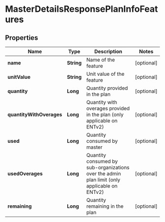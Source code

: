 
# MasterDetailsResponsePlanInfoFeatures

## Properties
Name | Type | Description | Notes
------------ | ------------- | ------------- | -------------
**name** | **String** | Name of the feature |  [optional]
**unitValue** | **String** | Unit value of the feature |  [optional]
**quantity** | **Long** | Quantity provided in the plan |  [optional]
**quantityWithOverages** | **Long** | Quantity with overages provided in the plan (only applicable on ENTv2) |  [optional]
**used** | **Long** | Quantity consumed by master |  [optional]
**usedOverages** | **Long** | Quantity consumed by sub-organizations over the admin plan limit (only applicable on ENTv2) |  [optional]
**remaining** | **Long** | Quantity remaining in the plan |  [optional]



